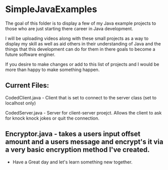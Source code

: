 # SimpleJavaExamples

The goal of this folder is to display a few of my Java example projects to those who are just starting there career in Java development.

I will be uploading videos along with these small projects as a way to display my skill as well as aid others in their understanding of Java and the things that this development can do for them in there goals to become a future software enginer.

If you desire to make changes or add to this list of projects and I would be more than happy to make something happen. 

Current Files:
---------------------------------------------------------------------------------------------------------------------------------------
CodedClient.java - Client that is set to connect to the server class (set to localhost only)

CodedServer.java - Server for client-server proejct. Allows the client to ask for knock knock jokes or quit the connection.

Encryptor.java - takes a users input offset amount and a users message and encrypt's it via a very basic encryption method I've created. 
---------------------------------------------------------------------------------------------------------------------------------------


- Have a Great day and let's learn something new together.

